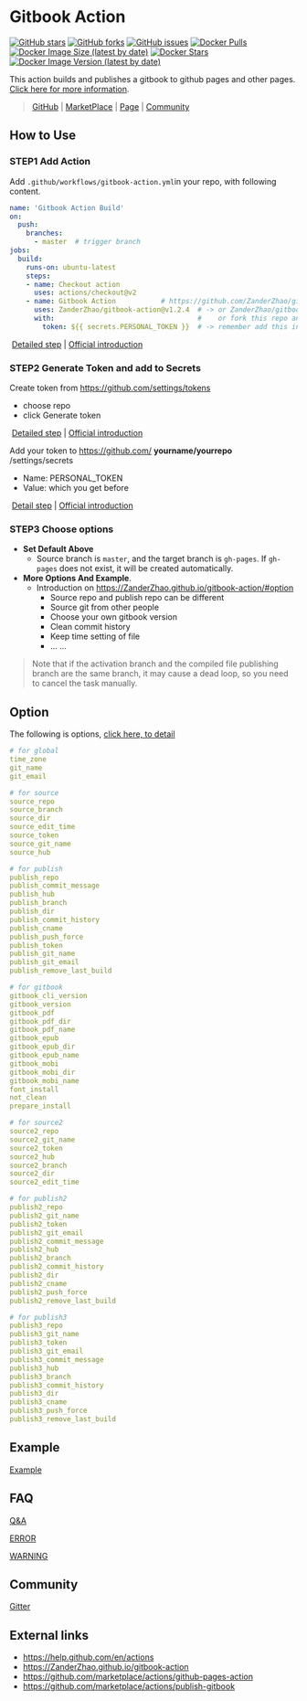 # Gitbook Action
[![GitHub stars](https://img.shields.io/github/stars/ZanderZhao/gitbook-action)](https://github.com/ZanderZhao/gitbook-action/stars)
[![GitHub forks](https://img.shields.io/github/forks/ZanderZhao/gitbook-action)](https://github.com/ZanderZhao/gitbook-action/forks)
[![GitHub issues](https://img.shields.io/github/issues/ZanderZhao/gitbook-action)](https://github.com/ZanderZhao/gitbook-action/issues)
[![Docker Pulls](https://img.shields.io/docker/pulls/zanderzhao/gitbook-action)](https://hub.docker.com/r/zanderzhao/gitbook-action)
[![Docker Image Size (latest by date)](https://img.shields.io/docker/image-size/zanderzhao/gitbook-action)](https://hub.docker.com/r/zanderzhao/gitbook-action)
[![Docker Stars](https://img.shields.io/docker/stars/zanderzhao/gitbook-action)](https://hub.docker.com/r/zanderzhao/gitbook-action)
[![Docker Image Version (latest by date)](https://img.shields.io/docker/v/zanderzhao/gitbook-action)](https://hub.docker.com/r/zanderzhao/gitbook-action)


This action builds and publishes a gitbook to github pages and other pages. [Click here for more information](https://ZanderZhao.github.io/gitbook-action). 

> [GitHub](https://github.com/ZanderZhao/gitbook-action) | [MarketPlace](https://github.com/marketplace/actions/gitbook-action) | [Page](https://ZanderZhao.github.io/gitbook-action/) | [Community](https://gitter.im/Gitbook-Action/community)

## How to Use

### **STEP1** Add Action

 Add `.github/workflows/gitbook-action.yml`in your repo, with  following content.

```yml
name: 'Gitbook Action Build'
on:
  push:
    branches:
      - master  # trigger branch
jobs:
  build:
    runs-on: ubuntu-latest
    steps:
    - name: Checkout action
      uses: actions/checkout@v2
    - name: Gitbook Action           # https://github.com/ZanderZhao/gitbook-action/releases
      uses: ZanderZhao/gitbook-action@v1.2.4  # -> or ZanderZhao/gitbook-action@master.  If not use master click above, use latest please 
      with:                                   #    or fork this repo and use YourName/gitbook-action@master
        token: ${{ secrets.PERSONAL_TOKEN }}  # -> remember add this in settings/secrets as following
```

​    [Detailed step](https://zanderzhao.github.io/gitbook-action/how-to-use.html#addaction)  |  [Official introduction](https://help.github.com/cn/actions/getting-started-with-github-actions/starting-with-preconfigured-workflow-templates)

### **STEP2**  Generate Token and add to Secrets

Create token from https://github.com/settings/tokens

+ choose repo
+ click Generate token

​       [Detailed step](https://zanderzhao.github.io/gitbook-action/how-to-use.html#createtoken)  |  [Official introduction](https://help.github.com/en/github/authenticating-to-github/creating-a-personal-access-token-for-the-command-line#creating-a-token)

Add your token to https://github.com/ **yourname/yourrepo** /settings/secrets

+ Name: PERSONAL_TOKEN
+ Value: which you get before

​       [Detail step](https://zanderzhao.github.io/gitbook-action/how-to-use.html#addtoken)  |  [Official introduction](https://help.github.com/en/actions/automating-your-workflow-with-github-actions/creating-and-using-encrypted-secrets#creating-encrypted-secrets)


### **STEP3** Choose options

+ **Set Default Above** 
  + Source branch is `master`, and the target branch is `gh-pages`. If `gh-pages` does not exist, it will be created automatically.
+ **More Options And Example**.
  + Introduction  on  <https://ZanderZhao.github.io/gitbook-action/#option>
    + Source repo and publish repo can be different
    + Source git from other people
    + Choose your own gitbook version
    + Clean commit history
    + Keep time setting of file
    + ... ...

> Note that if the activation branch and the compiled file publishing branch are the same branch, it may cause a dead loop, so you need to cancel the task manually.

## Option

The following is options, [click here, to detail](https://ZanderZhao.github.io/gitbook-action/#option)

```yml
# for global
time_zone
git_name
git_email

# for source
source_repo
source_branch
source_dir
source_edit_time
source_token
source_git_name
source_hub

# for publish
publish_repo
publish_commit_message
publish_hub
publish_branch
publish_dir
publish_commit_history
publish_cname
publish_push_force
publish_token
publish_git_name
publish_git_email
publish_remove_last_build

# for gitbook
gitbook_cli_version
gitbook_version
gitbook_pdf
gitbook_pdf_dir
gitbook_pdf_name
gitbook_epub
gitbook_epub_dir
gitbook_epub_name
gitbook_mobi
gitbook_mobi_dir
gitbook_mobi_name
font_install
not_clean
prepare_install

# for source2
source2_repo
source2_git_name
source2_token
source2_hub
source2_branch
source2_dir
source2_edit_time

# for publish2
publish2_repo
publish2_git_name
publish2_token
publish2_git_email
publish2_commit_message
publish2_hub
publish2_branch
publish2_commit_history
publish2_dir
publish2_cname
publish2_push_force
publish2_remove_last_build

# for publish3
publish3_repo
publish3_git_name
publish3_token
publish3_git_email
publish3_commit_message
publish3_hub
publish3_branch
publish3_commit_history
publish3_dir
publish3_cname
publish3_push_force
publish3_remove_last_build
```



## Example

[Example](https://ZanderZhao.github.io/gitbook-action/#example)



## FAQ

[Q&A](https://zanderzhao.github.io/gitbook-action#faq)

[ERROR](https://zanderzhao.github.io/gitbook-action/error.html)

[WARNING](https://zanderzhao.github.io/gitbook-action/warning.html)



## Community

[Gitter](https://gitter.im/Gitbook-Action/community)



## External links

+ <https://help.github.com/en/actions>
+ <https://ZanderZhao.github.io/gitbook-action>
+ <https://github.com/marketplace/actions/github-pages-action>
+ <https://github.com/marketplace/actions/publish-gitbook>
